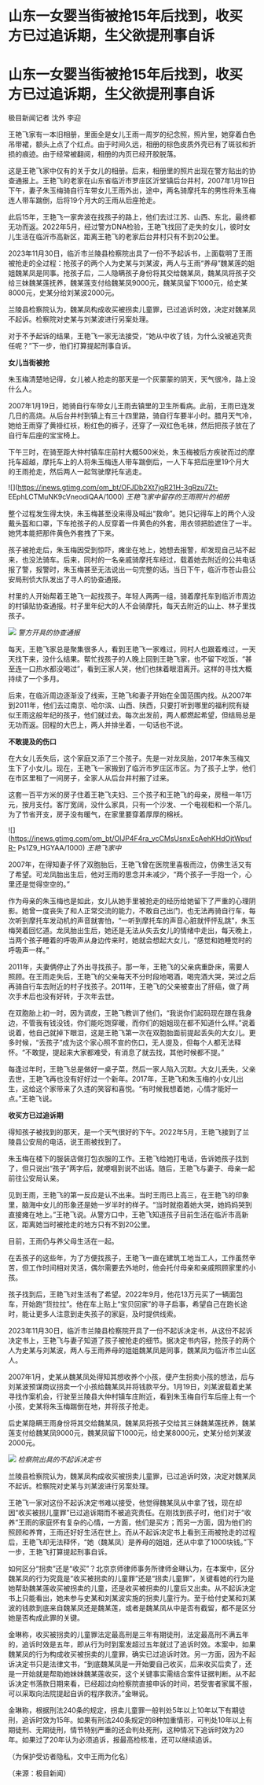 # 山东一女婴当街被抢15年后找到，收买方已过追诉期，生父欲提刑事自诉

# 山东一女婴当街被抢15年后找到，收买方已过追诉期，生父欲提刑事自诉

极目新闻记者 沈外 李迎

王艳飞家有一本旧相册，里面全是女儿王雨一周岁的纪念照，照片里，她穿着白色吊带裙，额头上点了个红点。由于时间久远，相册的棕色皮质外壳已有了斑驳和折损的痕迹。由于经常被翻阅，相册的内页已经开胶脱落。

这是王艳飞家中仅有的关于女儿的相册。后来，相册里的照片出现在警方贴出的协查通报上。王艳飞的老家在山东省临沂市罗庄区沂堂镇后台井村，2007年1月19日下午，妻子朱玉梅骑自行车带女儿王雨外出，途中，两名骑摩托车的男性将朱玉梅连人带车踹倒，后将19个月大的王雨从后座抢走。

此后15年，王艳飞一家奔波在找孩子的路上，他们去过江苏、山西、东北，最终都无功而返。2022年5月，经过警方DNA检验，王艳飞找回了走失的女儿，彼时女儿生活在临沂市高新区，距离王艳飞的老家后台井村只有不到20公里。

2023年11月30日，临沂市兰陵县检察院出具了一份不予起诉书，上面载明了王雨被抢走的全过程：抢孩子的两个人为史某与刘某波，两人与王雨“养母”魏某莲的姐姐魏某凤是同事。抢孩子后，二人隐瞒孩子身份将其交给魏某凤，魏某凤将孩子交给三妹魏某莲抚养，魏某莲支付给魏某凤9000元，魏某凤留下1000元，给史某8000元，史某分给刘某波2000元。

兰陵县检察院认为，魏某凤构成收买被拐卖儿童罪，已过追诉时效，决定对魏某凤不起诉。检察院对史某与刘某波进行另案处理。

对于不予起诉的结果，王艳飞一家无法接受，“她从中收了钱，为什么没被追究责任呢？”下一步，他们打算提起刑事自诉。

**女儿当街被抢**

朱玉梅清楚地记得，女儿被人抢走的那天是一个灰蒙蒙的阴天，天气很冷，路上没什么人。

2007年1月19日，她骑自行车带女儿王雨去镇里的卫生所看病。此前，王雨已连发几日的高烧。从后台井村到镇上有三十四里路，骑自行车要半小时。腊月天气冷，她给王雨穿了黄褂红袄，粉红色的裤子，还穿了一双红色毛袜，然后把孩子放在了自行车后座的宝宝椅上。

下午三时，在骑至距大仲村镇车庄前村大概500米处，朱玉梅被后方疾驶而过的摩托车超越，摩托车上的人将朱玉梅连人带车踹倒后，一人下车把后座里19个月大的王雨抢走，然后两人一起驾驶摩托车逃走。

![](https://inews.gtimg.com/om_bt/OFJDb2Xt7jgR21H-3gRzu7Zt-
EEphLCTMuNK9cVneodiQAA/1000) _王艳飞家中留存的王雨照片的相册_

整个过程发生得太快，朱玉梅甚至没来得及喊出“救命”。她只记得车上的两个人没戴头盔和口罩，下车抢孩子的人反穿着一件黄色的外套，用衣领把脸遮住了一半。她凭本能把那件黄色外套拽了下来。

孩子被抢走后，朱玉梅因受到惊吓，瘫坐在地上，她想去报警，却发现自己站不起来，也没法骑车。后来，同村的一名亲戚骑摩托车经过，载着她去附近的公共电话报了警，报警时，朱玉梅甚至无法说出一句完整的话。当日下午，临沂市苍山县公安局刑侦大队发出了寻人的协查通报。

村里的人开始帮着王艳飞一起找孩子。年轻人两两一组，骑着摩托车到临沂市周边的村镇贴协查通报。村子里年纪大的人不会骑摩托，每天去附近的山上、林子里找孩子。

![](https://inews.gtimg.com/om_bt/OPML3tINKvXH04MeTYFWDPomIr0LdB86xO9sLuARnsSeUAA/1000)
_警方开具的协查通报_

每天，王艳飞家总是聚集很多人，看到王艳飞一家难过，同村人也跟着难过，一天天找下来，没什么结果。帮忙找孩子的人晚上回到王艳飞家，也不留下吃饭，“甚至连一口热水都没喝过”，看到王家人哭，他们也抹着眼泪离开。这样的寻找大概持续了一个多月。

后来，在临沂周边逐渐没了线索，王艳飞和妻子开始在全国范围内找。从2007年到2011年，他们去过南京、哈尔滨、山西、陕西，只要打听到哪里的福利院有疑似王雨这般年纪的孩子，他们就过去。每次出发前，两人都燃起希望，但结局总是无功而返。回程的大巴上，两人并排坐着，一句话也不说。

**不敢提及的伤口**

在大女儿丢失后，这个家庭又添了三个孩子。先是一对龙凤胎，2017年朱玉梅又生下了小女儿。现在，王艳飞一家搬到了临沂市罗庄区市区。为了孩子上学，他们在市区里租了一间房子，全家人从后台井村搬了过来。

这套一百平方米的房子住着王艳飞夫妇、三个孩子和王艳飞的母亲，房租一年1万元，按月支付。客厅宽阔，没什么家具，只有一个沙发、一个电视柜和一个茶几。为了节省开支，房子没有暖气，在家里要穿着厚厚的棉袄。

![](https://inews.gtimg.com/om_bt/OlJP4F4ra_vcCMsUsnxEcAehKHdOjtWpufR-
Ps1Z9_HGYAA/1000) _王艳飞家中_

2007年，在得知妻子怀了双胞胎后，王艳飞曾在医院里喜极而泣，仿佛生活又有了希望。可龙凤胎出生后，他对王雨的思念并未减少，“两个孩子一手抱一个，心里还是觉得空空的。”

作为母亲的朱玉梅也是如此，女儿从她手里被抢走的经历给她留下了严重的心理阴影。她曾一度丧失了和人正常交流的能力，不敢自己出门，也无法再骑自行车，每次听到摩托车发动机的声音就害怕，“一听到摩托车的声音心脏就怦怦乱跳”，朱玉梅哭着回忆道。龙凤胎出生后，她还是无法从失去女儿的情绪中走出，每天晚上，当两个孩子睡着的呼吸声从身边传来时，她就会想起大女儿，“感觉和她睡觉时的呼吸声一样。”

2011年，夫妻俩停止了外出寻找孩子。那一年，王艳飞的父亲病重卧床，需要人照顾。在王雨走失后，王艳飞的父亲每天不分时段地喝酒，喝完酒大哭，哭过之后再骑自行车去附近的村子找孩子。2011年，王艳飞的父亲被查出了肝癌，做了两次手术后也没有好转，于次年去世。

在双胞胎上初一时，因为调皮，王艳飞教训了他们，“我说你们起码现在跟在我身边，不管我有钱没钱，你们能吃饱穿暖，而你们的姐姐现在都不知道什么样。”说着说着，他自己就掉下眼泪，这是王艳飞第一次在双胞胎面前提起丢失的大女儿。更多时候，“丢孩子”成为这个家心照不宣的伤口，无人提及，但每个人都无法释怀。“不敢提，提起来大家都难受，有消息了就去找，其他时候都不提。”

每逢过年时，王艳飞总是做好一桌子菜，然后一家人陷入沉默。大女儿丢失，父亲去世，王艳飞再也没有好好过一个新年。2017年，王艳飞和朱玉梅的小女儿出生，这给这个家带来了久违的笑容和喜悦。“有时候我想着她，心情才能好一点。”王艳飞说。

**收买方已过追诉期**

得知孩子被找到的那天，是一个天气很好的下午。2022年5月，王艳飞接到了兰陵县公安局的电话，说王雨被找到了。

朱玉梅在楼下的服装店做打包衣服的工作。王艳飞给她打电话，告诉她孩子找到了，但只说出“孩子”两字后，就哽咽到说不出话。随后，王艳飞与妻子、母亲一起前往公安局认亲。

见到王雨，王艳飞的第一反应是认不出来。当时王雨已上高三，在王艳飞的印象里，脑海中女儿的形象还是她一岁半时的样子。“当时就抱着她大哭，她妈妈哭到直接瘫在地上。”王艳飞说。从警方口中，王艳飞知道孩子目前生活在临沂市高新区，距离她当时被抢走的地方只有不到20公里。

目前，王雨仍与养父母生活在一起。

在丢孩子的这些年，为了方便找孩子，王艳飞一直在建筑工地当工人，工作虽然辛苦，但工作时间相对灵活，偶尔需要去外地时，他会托付母亲和亲戚照顾家里的小孩。

孩子找到后，王艳飞对生活有了希望。2022年9月，他花13万元买了一辆面包车，开始跑“货拉拉”。他在车上贴上“宝贝回家”的寻子启事，希望自己在跑长途时，能让更多人注意到走失孩子的家庭，及时提供线索。

2023年11月30日，临沂市兰陵县检察院开具了一份不起诉决定书，从这份不起诉决定书上，王艳飞与妻子知道了孩子被抢走的细节。据决定书内容，抢孩子的两个人为史某与刘某波，两人与王雨养母的姐姐魏某凤是同事，魏某凤为临沂市兰山区人。

2007年1月，史某从魏某凤处得知其想收养个小孩，便产生拐卖小孩的想法，后与刘某波预谋商议拐卖一个小孩给魏某凤并将钱款平分。1月19日，刘某波载着史某寻找作案机会，行驶至兰陵县大仲村镇车庄附近，看到朱玉梅自行车后座上有一个小孩，史某将朱玉梅踹倒在地，并将孩子抢走。

后史某隐瞒王雨身份将其交给魏某凤，魏某凤将孩子交给其三妹魏某莲抚养，魏某莲支付给魏某凤9000元，魏某凤留下1000元，给史某8000元，史某分给刘某波2000元。

![](https://inews.gtimg.com/om_bt/OuUScLtYc2V1jJSeh8c2-dyaR3WVjU845nyc1XIAdzDigAA/1000)
_检察院出具的不起诉决定书_

兰陵县检察院认为，魏某凤构成收买被拐卖儿童罪，已过追诉时效，决定对魏某凤不起诉。检察院对史某与刘某波进行另案处理。

王艳飞一家对这份不起诉决定书难以接受，他觉得魏某凤从中拿了钱，现在却因“收买被拐儿童罪”已过追诉期而不被追究责任。在刚找到孩子时，他们对于“收养”王雨的家庭怀有复杂的心情，一方面，他们是买方；而另一方面，因为他们的照顾和养育，王雨还好好生活在世上。而从不起诉决定书上看到王雨被抢走的过程后，王艳飞却无法释怀，“她（魏某凤）是养母的姐姐，还从中拿了1000块钱。”下一步，王艳飞打算提起刑事自诉。

如何区分“拐卖”还是“收买”？北京京师律师事务所律师金琳认为，在本案中，区分魏某凤的行为究竟是“收买被拐卖的儿童罪”还是“拐卖儿童罪”，关键看她的行为是她帮助魏某莲收买被拐卖的儿童，还是收买被拐卖的儿童后又出卖。从不起诉决定书上只能看出，她未参与史某和刘某波实施的拐卖儿童行为。至于给付史某和刘某波的钱款到底来自魏某凤还是魏某莲，或者是魏某凤从中是否有截留，都不是区分她是否构成此罪的关键。

金琳称，收买被拐卖的儿童罪法定最高刑是三年有期徒刑，法定最高刑不满五年的，追诉时效是五年，即从行为时到案发超过五年就过了追诉时效。本案中，如果魏某凤的行为构成收买被拐卖的儿童罪，确实已过追诉时效。另一方面，因为不起诉决定书只是法律文书，“到底魏某凤是一开始要自己收买，后来收买后卖了，还是一开始就是帮助她妹妹魏某莲收买，这个关键事实需结合案件证据判断。从不起诉决定书落款日期来看，已经超过向检察院直接申诉的时间，若受害者家属不服，可以采取向法院提起自诉的程序救济。”金琳说。

金琳称，根据刑法240条的规定，拐卖儿童罪一般判处5年以上10年以下有期徒刑，追诉时效为15年。如果有刑法240条规定的8种加重情形，可判处10年以上有期徒刑、无期徒刑，情节特别严重的还会判处死刑，这种情况下追诉时效为20年。如果过了20年认为必须追诉，报最高检核准，还可以继续追诉。

（为保护受访者隐私，文中王雨为化名）

（来源：极目新闻）

